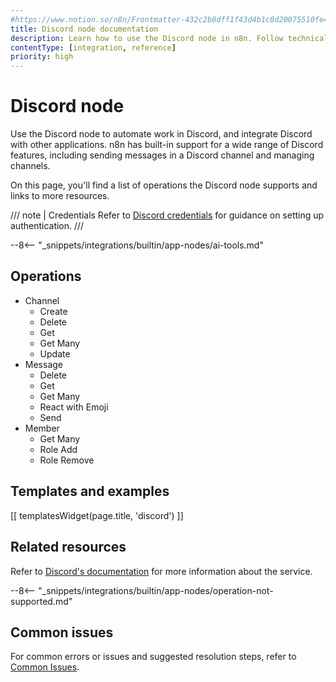 ```yaml
---
#https://www.notion.so/n8n/Frontmatter-432c2b8dff1f43d4b1c8d20075510fe4
title: Discord node documentation
description: Learn how to use the Discord node in n8n. Follow technical documentation to integrate Discord node into your workflows.
contentType: [integration, reference]
priority: high
---
```


# Discord node

Use the Discord node to automate work in Discord, and integrate Discord with other applications. n8n has built-in support for a wide range of Discord features, including sending messages in a Discord channel and managing channels.

On this page, you'll find a list of operations the Discord node supports and links to more resources.

/// note | Credentials
Refer to [Discord credentials](/integrations/builtin/credentials/discord.md) for guidance on setting up authentication. 
///

--8<-- "_snippets/integrations/builtin/app-nodes/ai-tools.md"

## Operations
<!-- vale off -->
<!-- "Many" triggers warnings -->

- Channel
	- Create
	- Delete
	- Get
	- Get Many
	- Update
- Message
	- Delete
	- Get
	- Get Many
	- React with Emoji
	- Send
- Member
	- Get Many
	- Role Add
	- Role Remove

<!-- vale on -->

## Templates and examples

<!-- see https://www.notion.so/n8n/Pull-in-templates-for-the-integrations-pages-37c716837b804d30a33b47475f6e3780 -->
[[ templatesWidget(page.title, 'discord') ]]

## Related resources

Refer to [Discord's documentation](https://discord.com/developers/docs/intro) for more information about the service.

--8<-- "_snippets/integrations/builtin/app-nodes/operation-not-supported.md"

## Common issues

For common errors or issues and suggested resolution steps, refer to [Common Issues](/integrations/builtin/app-nodes/n8n-nodes-base.discord/common-issues.md).
